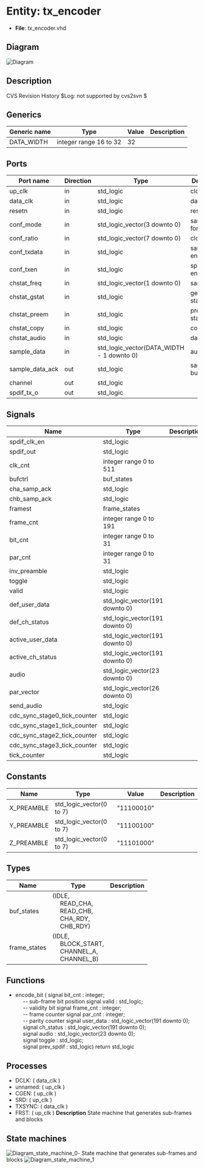 # Entity: tx_encoder

- **File**: tx_encoder.vhd
## Diagram

![Diagram](tx_encoder.svg "Diagram")
## Description

CVS Revision History
$Log: not supported by cvs2svn $
## Generics

| Generic name | Type                   | Value | Description |
| ------------ | ---------------------- | ----- | ----------- |
| DATA_WIDTH   | integer range 16 to 32 | 32    |             |
## Ports

| Port name       | Direction | Type                                      | Description         |
| --------------- | --------- | ----------------------------------------- | ------------------- |
| up_clk          | in        | std_logic                                 | clock               |
| data_clk        | in        | std_logic                                 | data clock          |
| resetn          | in        | std_logic                                 | resetn              |
| conf_mode       | in        | std_logic_vector(3 downto 0)              | sample format       |
| conf_ratio      | in        | std_logic_vector(7 downto 0)              | clock divider       |
| conf_txdata     | in        | std_logic                                 | sample data enable  |
| conf_txen       | in        | std_logic                                 | spdif signal enable |
| chstat_freq     | in        | std_logic_vector(1 downto 0)              | sample freq.        |
| chstat_gstat    | in        | std_logic                                 | generation status   |
| chstat_preem    | in        | std_logic                                 | preemphasis status  |
| chstat_copy     | in        | std_logic                                 | copyright bit       |
| chstat_audio    | in        | std_logic                                 | data format         |
| sample_data     | in        | std_logic_vector(DATA_WIDTH - 1 downto 0) | audio data          |
| sample_data_ack | out       | std_logic                                 | sample buffer read  |
| channel         | out       | std_logic                                 |                     |
| spdif_tx_o      | out       | std_logic                                 |                     |
## Signals

| Name                         | Type                           | Description |
| ---------------------------- | ------------------------------ | ----------- |
| spdif_clk_en                 | std_logic                      |             |
|  spdif_out                   | std_logic                      |             |
| clk_cnt                      | integer range 0 to 511         |             |
| bufctrl                      | buf_states                     |             |
| cha_samp_ack                 | std_logic                      |             |
|  chb_samp_ack                | std_logic                      |             |
| framest                      | frame_states                   |             |
| frame_cnt                    | integer range 0 to 191         |             |
| bit_cnt                      | integer range 0 to 31          |             |
|  par_cnt                     | integer range 0 to 31          |             |
| inv_preamble                 | std_logic                      |             |
|  toggle                      | std_logic                      |             |
|  valid                       | std_logic                      |             |
| def_user_data                | std_logic_vector(191 downto 0) |             |
|  def_ch_status               | std_logic_vector(191 downto 0) |             |
| active_user_data             | std_logic_vector(191 downto 0) |             |
|  active_ch_status            | std_logic_vector(191 downto 0) |             |
| audio                        | std_logic_vector(23 downto 0)  |             |
| par_vector                   | std_logic_vector(26 downto 0)  |             |
| send_audio                   | std_logic                      |             |
| cdc_sync_stage0_tick_counter | std_logic                      |             |
| cdc_sync_stage1_tick_counter | std_logic                      |             |
| cdc_sync_stage2_tick_counter | std_logic                      |             |
| cdc_sync_stage3_tick_counter | std_logic                      |             |
| tick_counter                 | std_logic                      |             |
## Constants

| Name       | Type                     | Value       | Description |
| ---------- | ------------------------ | ----------- | ----------- |
| X_PREAMBLE | std_logic_vector(0 to 7) |  "11100010" |             |
| Y_PREAMBLE | std_logic_vector(0 to 7) |  "11100100" |             |
| Z_PREAMBLE | std_logic_vector(0 to 7) |  "11101000" |             |
## Types

| Name         | Type                                                                                                                                                                                          | Description |
| ------------ | --------------------------------------------------------------------------------------------------------------------------------------------------------------------------------------------- | ----------- |
| buf_states   | (IDLE,<br><span style="padding-left:20px"> READ_CHA,<br><span style="padding-left:20px"> READ_CHB,<br><span style="padding-left:20px"> CHA_RDY,<br><span style="padding-left:20px"> CHB_RDY)  |             |
| frame_states | (IDLE,<br><span style="padding-left:20px"> BLOCK_START,<br><span style="padding-left:20px"> CHANNEL_A,<br><span style="padding-left:20px"> CHANNEL_B)                                         |             |
## Functions
- encode_bit <font id="function_arguments">( signal bit_cnt    : integer;<br><span style="padding-left:20px">        -- sub-frame bit position signal valid : std_logic;<br><span style="padding-left:20px">           -- validity bit signal frame_cnt : integer;<br><span style="padding-left:20px">         -- frame counter signal par_cnt : integer;<br><span style="padding-left:20px">           -- parity counter signal user_data  : std_logic_vector(191 downto 0);<br><span style="padding-left:20px"> signal ch_status  : std_logic_vector(191 downto 0);<br><span style="padding-left:20px"> signal audio      : std_logic_vector(23 downto 0);<br><span style="padding-left:20px"> signal toggle     : std_logic;<br><span style="padding-left:20px"> signal prev_spdif : std_logic) </font> <font id="function_return">return std_logic </font>
## Processes
- DCLK: ( data_clk )
- unnamed: ( up_clk )
- CGEN: ( up_clk )
- SRD: ( up_clk )
- TXSYNC: ( data_clk )
- FRST: ( up_clk )
**Description**
State machine that generates sub-frames and blocks

## State machines

![Diagram_state_machine_0]( stm_tx_encoder_00.svg "Diagram")- State machine that generates sub-frames and blocks
![Diagram_state_machine_1]( stm_tx_encoder_11.svg "Diagram")